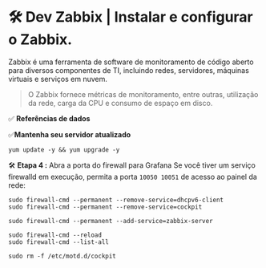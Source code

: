 # 🛠 Dev Zabbix | Instalar e configurar o Zabbix.

Zabbix é uma ferramenta de software de monitoramento de código aberto para diversos componentes de TI, incluindo redes, servidores, máquinas virtuais e serviços em nuvem. 

> O Zabbix fornece métricas de monitoramento, entre outras, utilização da rede, carga da CPU e consumo de espaço em disco.


✅ **Referências de dados**


✅**Mantenha seu servidor atualizado**

```Atualização
yum update -y && yum upgrade -y
```

🛠 **Etapa 4 :** Abra a porta do firewall para Grafana
Se você tiver um serviço firewalld em execução, permita a porta `10050 10051` de acesso ao painel da rede:

```
sudo firewall-cmd --permanent --remove-service=dhcpv6-client
sudo firewall-cmd --permanent --remove-service=cockpit

sudo firewall-cmd --permanent --add-service=zabbix-server

sudo firewall-cmd --reload
sudo firewall-cmd --list-all 
```
```cockipt
sudo rm -f /etc/motd.d/cockpit
```

